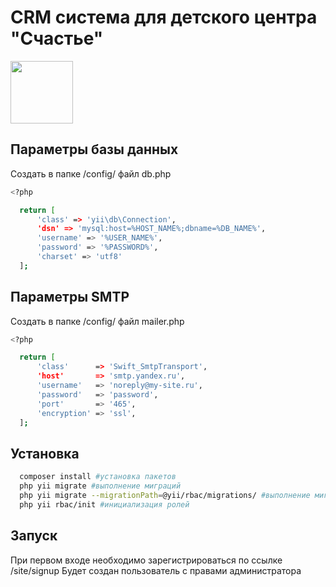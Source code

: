 # CRM система для детского центра "Счастье"

<p align="">
    <a href="https://schaste-club.ru" target="_blank">
        <img src="https://schaste-club.ru/images/logo/6.png" height="100px">
    </a>
</p>

## Параметры базы данных
Создать в папке /config/ файл db.php
```bash
<?php

  return [
      'class' => 'yii\db\Connection',
      'dsn' => 'mysql:host=%HOST_NAME%;dbname=%DB_NAME%',
      'username' => '%USER_NAME%',
      'password' => '%PASSWORD%',
      'charset' => 'utf8'
  ];
```

## Параметры SMTP 
Создать в папке /config/ файл mailer.php
```bash
<?php 

  return [
      'class'      => 'Swift_SmtpTransport',
      'host'       => 'smtp.yandex.ru',
      'username'   => 'noreply@my-site.ru',
      'password'   => 'password',
      'port'       => '465',
      'encryption' => 'ssl',
  ];
```

## Установка
```bash
  composer install #установка пакетов
  php yii migrate #выполнение миграций
  php yii migrate --migrationPath=@yii/rbac/migrations/ #выполнение миграций RBAC
  php yii rbac/init #инициализация ролей
```

## Запуск 
При первом входе необходимо зарегистрироваться по ссылке /site/signup
Будет создан пользователь с правами администратора

